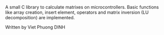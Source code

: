 A small C library to calculate matrixes on microcontrollers. Basic functions like array creation, insert element, operators and matrix inversion (LU decomposition) are implemented.

Written by Viet Phuong DINH

